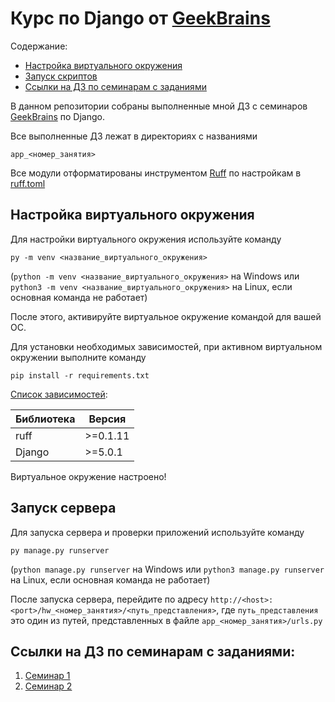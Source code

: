 # Курс по Django от [GeekBrains](https://gb.ru)

Содержание:
- [Настройка виртуального окружения](#настройка-виртуального-окружения)
- [Запуск скриптов](#запуск-скриптов)
- [Ссылки на ДЗ по семинарам с заданиями](#ссылки-на-дз-по-семинарам-с-заданиями)

В данном репозитории собраны выполненные мной ДЗ с семинаров [GeekBrains](https://gb.ru) по Django.

Все выполненные ДЗ лежат в директориях с названиями

`app_<номер_занятия>`

Все модули отформатированы инструментом [Ruff](https://docs.astral.sh/ruff/) по настройкам в [ruff.toml](./ruff.toml)

## Настройка виртуального окружения

Для настройки виртуального окружения используйте команду 

`py -m venv <название_виртуального_окружения>`

(`python -m venv <название_виртуального_окружения>` на Windows или `python3 -m venv <название_виртуального_окружения>` на Linux, если основная команда не работает)

После этого, активируйте виртуальное окружение командой для вашей ОС.

Для установки необходимых зависимостей, при активном виртуальном окружении выполните команду

`pip install -r requirements.txt`

[Список зависимостей](./requirements.txt):

| Библиотека | Версия |
|---|---|
| ruff | >=0.1.11 |
| Django | >=5.0.1 |

Виртуальное окружение настроено!

## Запуск сервера

Для запуска сервера и проверки приложений используйте команду

`py manage.py runserver`

(`python manage.py runserver` на Windows или `python3 manage.py runserver` на Linux, если основная команда не работает)

После запуска сервера, перейдите по адресу `http://<host>:<port>/hw_<номер_занятия>/<путь_представления>`, где `путь_представления`
это один из путей, представленных в файле `app_<номер_занятия>/urls.py`

## Ссылки на ДЗ по семинарам с заданиями:

1. [Семинар 1](./app_1/)
2. [Семинар 2](./app_2/)
